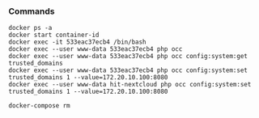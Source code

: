 ### Commands
    docker ps -a
    docker start container-id
    docker exec -it 533eac37ecb4 /bin/bash
    docker exec --user www-data 533eac37ecb4 php occ
    docker exec --user www-data 533eac37ecb4 php occ config:system:get trusted_domains
    docker exec --user www-data 533eac37ecb4 php occ config:system:set trusted_domains 1 --value=172.20.10.100:8080
    docker exec --user www-data hit-nextcloud php occ config:system:set trusted_domains 1 --value=172.20.10.100:8080

    docker-compose rm
